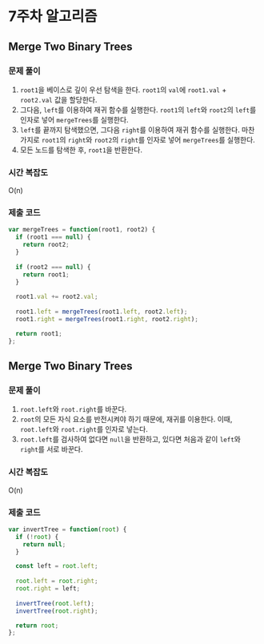 # 7주차 알고리즘
## Merge Two Binary Trees
### 문제 풀이
1. `root1`을 베이스로 깊이 우선 탐색을 한다. `root1`의 `val`에 `root1.val` + `root2.val` 값을 할당한다.
2. 그다음, `left`를 이용하여 재귀 함수를 실행한다. `root1`의 `left`와 `root2`의 `left`를 인자로 넣어 `mergeTrees`를 실행한다.
3. `left`를 끝까지 탐색했으면, 그다음 `right`를 이용하여 재귀 함수를 실행한다. 마찬가지로 `root1`의 `right`와 `root2`의 `right`를 인자로 넣어 `mergeTrees`를 실행한다.
4. 모든 노드를 탐색한 후, `root1`을 반환한다.

### 시간 복잡도
O(n)

### 제출 코드
```javascript
var mergeTrees = function(root1, root2) {
  if (root1 === null) {
    return root2;
  }
  
  if (root2 === null) {
    return root1;
  }
  
  root1.val += root2.val;
  
  root1.left = mergeTrees(root1.left, root2.left);
  root1.right = mergeTrees(root1.right, root2.right);

  return root1;
};
```

## Merge Two Binary Trees
### 문제 풀이
1. `root.left`와 `root.right`를 바꾼다.
2. `root`의 모든 자식 요소를 반전시켜야 하기 때문에, 재귀를 이용한다. 이때, `root.left`와 `root.right`를 인자로 넣는다.
3. `root.left`를 검사하여 없다면 `null`을 반환하고, 있다면 처음과 같이 `left`와 `right`를 서로 바꾼다.

### 시간 복잡도
O(n)

### 제출 코드
```javascript
var invertTree = function(root) {
  if (!root) {
    return null;
  }

  const left = root.left;
  
  root.left = root.right;
  root.right = left;
  
  invertTree(root.left);
  invertTree(root.right);

  return root;
};
```
